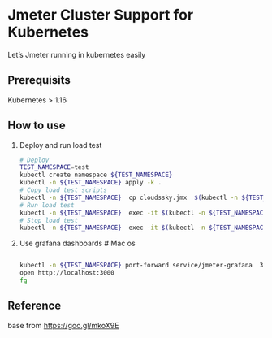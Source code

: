 # Jmeter Cluster Support for Kubernetes
 Let’s Jmeter running in kubernetes easily

## Prerequisits

Kubernetes > 1.16


## How to use   

1. Deploy and run load test   

	```bash
	# Deploy
	TEST_NAMESPACE=test
	kubectl create namespace ${TEST_NAMESPACE}
	kubectl -n ${TEST_NAMESPACE} apply -k .
	# Copy load test scripts
	kubectl -n ${TEST_NAMESPACE}  cp cloudssky.jmx  $(kubectl -n ${TEST_NAMESPACE} get po -o Name |grep master|sed -e  's#pod/##'):/ 
	# Run load test
	kubectl -n ${TEST_NAMESPACE}  exec -it $(kubectl -n ${TEST_NAMESPACE} get po -o Name |grep master) -- /load_test cloudssky.jmx 
	# Stop load test
	kubectl -n ${TEST_NAMESPACE}  exec -it $(kubectl -n ${TEST_NAMESPACE} get po -o Name |grep master) -- stoptest.sh
	```   

1. Use grafana dashboards
        # Mac os
	```bash

	kubectl -n ${TEST_NAMESPACE} port-forward service/jmeter-grafana  3000:3000 &
	open http://localhost:3000
	fg
	```
## Reference
base from 
https://goo.gl/mkoX9E
